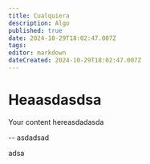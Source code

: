 ```yaml
---
title: Cualquiera
description: Algo
published: true
date: 2024-10-29T18:02:47.007Z
tags: 
editor: markdown
dateCreated: 2024-10-29T18:02:47.007Z
---
```


# Heaasdasdsa
Your content hereasdadasda

-- asdadsad

adsa